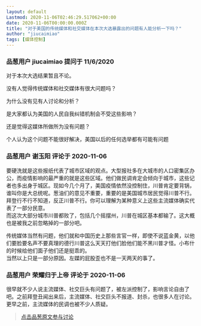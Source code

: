 ```yaml
---
layout: default
Lastmod: 2020-11-06T02:46:29.517062+00:00
date: 2020-11-06T00:00:00.000Z
title: "对于美国的传统媒体和社交媒体在本次大选暴露出的问题有人能分析一下吗？"
author: "jiucaimiao"
tags: [媒体控制]
---
```



### 品葱用户 **jiucaimiao** 提问于 11/6/2020
    
对于本次大选结果暂且不论。  
  
没有人觉得传统媒体和社交媒体有很大问题吗？  
  
为什么没有见有人讨论和分析？  
  
是大家都认为美国的人民自我纠错机制会不受这些影响？  
  
还是觉得这媒体所做所为没有问题？  
  
个人认为这个问题不能很好解决，美国以后的任何选举都有可能有问题
    
                

### 品葱用户 **谢玉阳** 评论于 2020-11-06
        
要硬洗就是这些报纸代表了城市区域的观点。大型报社多在大城市的人口密集区办公，而疫情影响的最严重的就是这些区域。他们做民调肯定会倾向于城市，这些记者也多出身于城区。现如今几个月了，美国疫情依然没控制住，川普肯定要背锅，谁叫你是大总统呢。葱油们的意见不重要，重要的是美国城市居民觉得川普不行。拜登行不行不知道，反正川普不行。你可以理解为某种意义上这些主流媒体确实代表了一部分民意。  
而这次大部分城市川普都败了，包括几个摇摆州，川普在城区基本都输了。这大概也是被我之前忽略掉的一部分吧。  
  
传统媒体当然有问题，他们就和中国历史上那些言官一样，即使不说蓝金黄，以他们要脸要名声不要真理的德行川普这么天天打他们脸他们能不黑川普才怪。小布什的时候给他们面子他们还是挺乖的。  
当然以上只是一部分原因。左媒的屁股歪也不是一天两天的事了。
        
                

### 品葱用户 **荣耀归于上帝** 评论于 2020-11-06
        
很早就不少人说主流媒体、社交巨头有问题了，被左派控制了，影响言论自由了吧。之前拜登丑闻出来后，主流媒体、社交巨头不报道、封杀，也很多人在讨论。更早之前，主流媒体的民调也被不少人质疑。
        
                





> [点击品葱原文参与讨论](https://pincong.rocks/question/33111)

